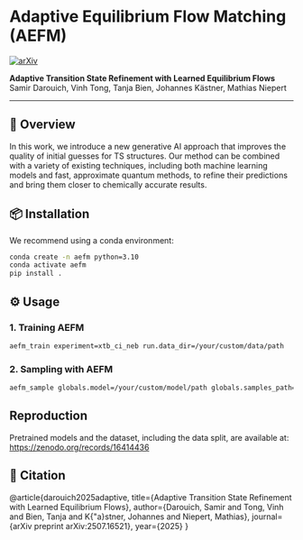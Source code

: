 # Adaptive Equilibrium Flow Matching (AEFM)

[![arXiv](https://img.shields.io/badge/arXiv-2507.16521-b31b1b.svg)](https://arxiv.org/abs/2507.16521)

**Adaptive Transition State Refinement with Learned Equilibrium Flows**  
Samir Darouich, Vinh Tong, Tanja Bien, Johannes Kästner, Mathias Niepert

---

## 🧪 Overview

In this work, we introduce a new generative AI approach that improves the quality of initial guesses for TS structures. Our method can be combined with a variety of existing techniques, including both machine learning models and fast, approximate quantum methods, to refine their predictions and bring them closer to chemically accurate results.


## 📦 Installation

We recommend using a conda environment:

```bash
conda create -n aefm python=3.10
conda activate aefm
pip install .
```

## ⚙️ Usage

### 1. Training AEFM

```bash
aefm_train experiment=xtb_ci_neb run.data_dir=/your/custom/data/path
```

### 2. Sampling with AEFM
```bash
aefm_sample globals.model=/your/custom/model/path globals.samples_path=/your/custom/samples/path globals.reference_path=/your/custom/reference/path
```

## Reproduction

Pretrained models and the dataset, including the data split, are available at: https://zenodo.org/records/16414436

## 📕 Citation 

@article{darouich2025adaptive,
  title={Adaptive Transition State Refinement with Learned Equilibrium Flows},
  author={Darouich, Samir and Tong, Vinh and Bien, Tanja and K{\"a}stner, Johannes and Niepert, Mathias},
  journal={arXiv preprint arXiv:2507.16521},
  year={2025}
}
